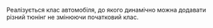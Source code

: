 Реалізується клас автомобіля, до якого динамічно можна додавати різний тюнінг
не змінюючи початковий клас.